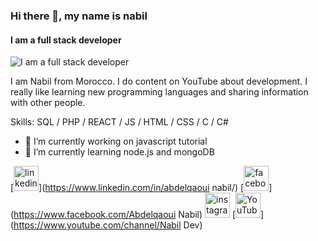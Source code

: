### Hi there 👋, my name is nabil
#### I am a full stack developer
![I am a full stack developer](https://scontent.ffez1-2.fna.fbcdn.net/v/t1.6435-0/p180x540/160763335_1172223076575227_3592847343784349273_n.jpg?_nc_cat=104&ccb=1-3&_nc_sid=e3f864&_nc_eui2=AeE14B7eFQpcAv0RNxRq_0Hp34-omoEDjPDfj6iagQOM8KiaxckEYl5HngMot_pD6hcS3WXj5hGMozPhOxpOvJ6L&_nc_ohc=vE3WPQkSMcUAX9uqFFi&_nc_ht=scontent.ffez1-2.fna&tp=6&oh=79be241c07767bbc79d703252e72b10d&oe=60AC8A54)

I am Nabil from Morocco. I do content on YouTube about development. I really like learning new programming languages and sharing information with other people. 

Skills: SQL / PHP / REACT / JS / HTML / CSS / C / C#

- 🔭 I’m currently working on  javascript tutorial 
- 🌱 I’m currently learning node.js and mongoDB 


[<img src='https://cdn.jsdelivr.net/npm/simple-icons@3.0.1/icons/linkedin.svg' alt='linkedin' height='40'>](https://www.linkedin.com/in/abdelqaoui nabil/) 
[<img src='https://cdn.jsdelivr.net/npm/simple-icons@3.0.1/icons/facebook.svg' alt='facebook' height='40'>](https://www.facebook.com/Abdelqaoui Nabil)
[<img src='https://cdn.jsdelivr.net/npm/simple-icons@3.0.1/icons/instagram.svg' alt='instagram' height='40'>](https://www.instagram.com/abdelqaoui_nabil/) 
[<img src='https://cdn.jsdelivr.net/npm/simple-icons@3.0.1/icons/youtube.svg' alt='YouTube' height='40'>](https://www.youtube.com/channel/Nabil Dev)  




